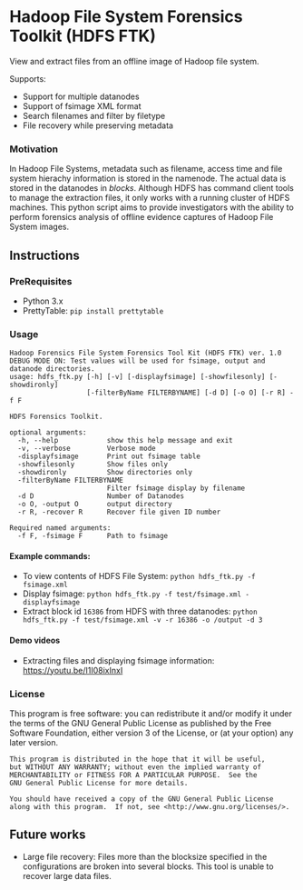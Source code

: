 # Hadoop File System Forensics Toolkit (HDFS FTK)
View and extract files from an offline image of Hadoop file system.

Supports:
* Support for multiple datanodes
* Support of fsimage XML format
* Search filenames and filter by filetype
* File recovery while preserving metadata


### Motivation
In Hadoop File Systems, metadata such as filename, access time and file system hierachy information is stored in the namenode. The actual data is stored in the datanodes in _blocks_. Although HDFS has command client tools to manage the extraction files, it only works with a running cluster of HDFS machines.
This python script aims to provide investigators with the ability to perform forensics analysis of offline evidence captures of Hadoop File System images.

## Instructions

### PreRequisites
* Python 3.x
* PrettyTable: `pip install prettytable`

### Usage

```
Hadoop Forensics File System Forensics Tool Kit (HDFS FTK) ver. 1.0
DEBUG MODE ON: Test values will be used for fsimage, output and datanode directories.
usage: hdfs_ftk.py [-h] [-v] [-displayfsimage] [-showfilesonly] [-showdironly]
                   [-filterByName FILTERBYNAME] [-d D] [-o O] [-r R] -f F

HDFS Forensics Toolkit.

optional arguments:
  -h, --help            show this help message and exit
  -v, --verbose         Verbose mode
  -displayfsimage       Print out fsimage table
  -showfilesonly        Show files only
  -showdironly          Show directories only
  -filterByName FILTERBYNAME
                        Filter fsimage display by filename
  -d D                  Number of Datanodes
  -o O, -output O       output directory
  -r R, -recover R      Recover file given ID number

Required named arguments:
  -f F, -fsimage F      Path to fsimage

```

#### Example commands:

* To view contents of HDFS File System: `python hdfs_ftk.py -f fsimage.xml`
* Display fsimage: `python hdfs_ftk.py -f test/fsimage.xml -displayfsimage`
* Extract block id `16386` from HDFS with three datanodes: `python hdfs_ftk.py -f test/fsimage.xml -v -r 16386 -o /output -d 3`

#### Demo videos
* Extracting files and displaying fsimage information: https://youtu.be/I1I08ixInxI


### License
This program is free software: you can redistribute it and/or modify
    it under the terms of the GNU General Public License as published by
    the Free Software Foundation, either version 3 of the License, or
    (at your option) any later version.

    This program is distributed in the hope that it will be useful,
    but WITHOUT ANY WARRANTY; without even the implied warranty of
    MERCHANTABILITY or FITNESS FOR A PARTICULAR PURPOSE.  See the
    GNU General Public License for more details.

    You should have received a copy of the GNU General Public License
    along with this program.  If not, see <http://www.gnu.org/licenses/>.

## Future works
* Large file recovery: Files more than the blocksize specified in the configurations are broken into several blocks. This tool is unable to recover large data files.